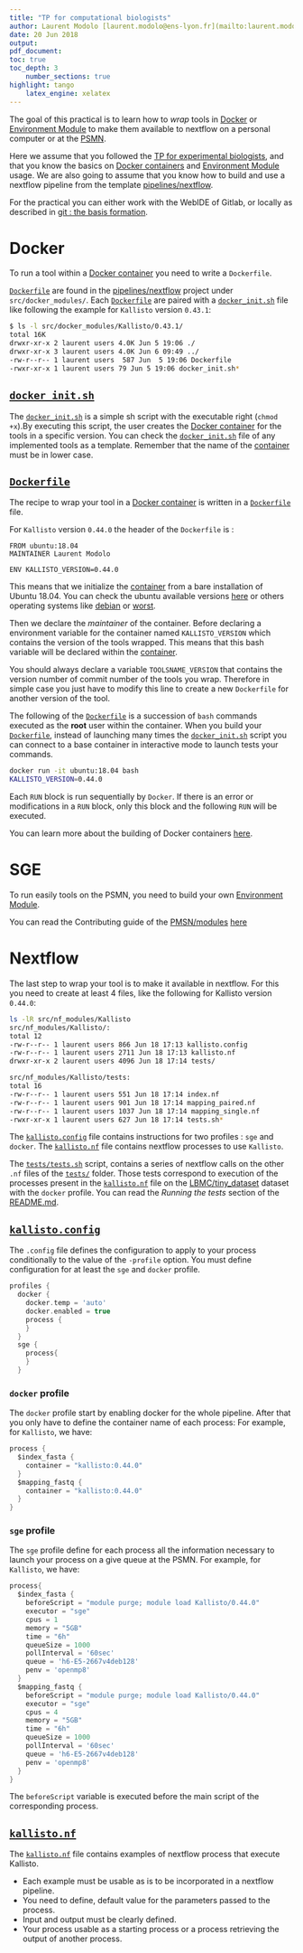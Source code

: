 ```yaml
---
title: "TP for computational biologists"
author: Laurent Modolo [laurent.modolo@ens-lyon.fr](mailto:laurent.modolo@ens-lyon.fr)
date: 20 Jun 2018
output:
pdf_document:
toc: true
toc_depth: 3
    number_sections: true
highlight: tango
    latex_engine: xelatex
---
```


The goal of this practical is to learn how to *wrap* tools in [Docker](https://www.docker.com/what-docker) or [Environment Module](http://www.ens-lyon.fr/PSMN/doku.php?id=documentation:tools:modules) to make them available to nextflow on a personal computer or at the [PSMN](http://www.ens-lyon.fr/PSMN/doku.php).

Here we assume that you followed the [TP for experimental biologists](./TP_experimental_biologists.md), and that you know the basics on [Docker containers](https://www.docker.com/what-container) and [Environment Module](http://www.ens-lyon.fr/PSMN/doku.php?id=documentation:tools:modules) usage. We are also going to assume that you know how to build and use a nextflow pipeline from the template [pipelines/nextflow](https://gitlab.biologie.ens-lyon.fr/pipelines/nextflow).

For the practical you can either work with the WebIDE of Gitlab, or locally as described in [git : the basis formation](https://gitlab.biologie.ens-lyon.fr/formations/git_basis).

# Docker

To run a tool within a [Docker container](https://www.docker.com/what-container) you need to write a `Dockerfile`.

[`Dockerfile`](./src/docker_modules/Kallisto/0.44.0/Dockerfile) are found in the [pipelines/nextflow](https://gitlab.biologie.ens-lyon.fr/pipelines/nextflow) project under `src/docker_modules/`. Each [`Dockerfile`](./src/docker_modules/Kallisto/0.44.0/Dockerfile) are paired with a [`docker_init.sh`](./src/docker_modules/Kallisto/0.44.0/docker_init.sh) file like following the example for `Kallisto` version `0.43.1`:

```sh
$ ls -l src/docker_modules/Kallisto/0.43.1/
total 16K                                                                        
drwxr-xr-x 2 laurent users 4.0K Jun 5 19:06 ./                                  
drwxr-xr-x 3 laurent users 4.0K Jun 6 09:49 ../                                 
-rw-r--r-- 1 laurent users  587 Jun  5 19:06 Dockerfile                          
-rwxr-xr-x 1 laurent users 79 Jun 5 19:06 docker_init.sh*                     
```

## [`docker_init.sh`](./src/docker_modules/Kallisto/0.44.0/docker_init.sh)
The [`docker_init.sh`](./src/docker_modules/Kallisto/0.44.0/docker_init.sh) is a simple sh script with the executable right (`chmod +x`).By executing this script, the user creates the [Docker container](https://www.docker.com/what-container) for the tools in a specific version. You can check the [`docker_init.sh`](./src/docker_modules/Kallisto/0.44.0/docker_init.sh) file of any implemented tools as a template. Remember that the name of the [container](https://www.docker.com/what-container) must be in lower case.

## [`Dockerfile`](./src/docker_modules/Kallisto/0.44.0/Dockerfile)

The recipe to wrap your tool in a [Docker container](https://www.docker.com/what-container) is written in a [`Dockerfile`](./src/docker_modules/Kallisto/0.44.0/Dockerfile) file.

For `Kallisto` version `0.44.0` the header of the `Dockerfile` is :

```Docker
FROM ubuntu:18.04
MAINTAINER Laurent Modolo

ENV KALLISTO_VERSION=0.44.0
```

This means that we initialize the [container](https://www.docker.com/what-container) from a bare installation of Ubuntu 18.04. You can check the ubuntu available versions [here](https://hub.docker.com/_/ubuntu/) or others operating systems like [debian](https://hub.docker.com/_/debian/) or [worst](https://hub.docker.com/r/microsoft/windowsservercore/).

Then we declare the *maintainer* of the container. Before declaring a environment variable for the container named `KALLISTO_VERSION` which contains the version of the tools wrapped. This means that this bash variable will be declared within the [container](https://www.docker.com/what-container).

You should always declare a variable `TOOLSNAME_VERSION` that contains the version number of commit number of the tools you wrap. Therefore in simple case you just have to modify this line to create a new `Dockerfile` for another version of the tool.

The following of the [`Dockerfile`](./src/docker_modules/Kallisto/0.44.0/Dockerfile) is a succession of `bash` commands executed as the **root** user within the container.
When you build your [`Dockerfile`](./src/docker_modules/Kallisto/0.44.0/Dockerfile), instead of launching many times the [`docker_init.sh`](./src/docker_modules/Kallisto/0.44.0/docker_init.sh) script you can connect to a base container in interactive mode to launch tests your commands.

```sh
docker run -it ubuntu:18.04 bash
KALLISTO_VERSION=0.44.0
```

Each `RUN` block is run sequentially by `Docker`. If there is an error or modifications in a `RUN` block, only this block and the following `RUN` will be executed.

You can learn more about the building of Docker containers [here](https://docs.docker.com/engine/reference/builder/#usage).

# SGE

To run easily tools on the PSMN, you need to build your own [Environment Module](http://www.ens-lyon.fr/PSMN/doku.php?id=documentation:tools:modules).

You can read the Contributing guide of the [PMSN/modules](https://gitlab.biologie.ens-lyon.fr/PSMN/modules) [here](https://gitlab.biologie.ens-lyon.fr/PSMN/modules/blob/master/CONTRIBUTING.md)

# Nextflow

The last step to wrap your tool is to make it available in nextflow. For this you need to create at least 4 files, like the following for Kallisto version `0.44.0`:

```sh
ls -lR src/nf_modules/Kallisto
src/nf_modules/Kallisto/:
total 12
-rw-r--r-- 1 laurent users 866 Jun 18 17:13 kallisto.config
-rw-r--r-- 1 laurent users 2711 Jun 18 17:13 kallisto.nf
drwxr-xr-x 2 laurent users 4096 Jun 18 17:14 tests/

src/nf_modules/Kallisto/tests:
total 16
-rw-r--r-- 1 laurent users 551 Jun 18 17:14 index.nf
-rw-r--r-- 1 laurent users 901 Jun 18 17:14 mapping_paired.nf
-rw-r--r-- 1 laurent users 1037 Jun 18 17:14 mapping_single.nf
-rwxr-xr-x 1 laurent users 627 Jun 18 17:14 tests.sh*
```

The [`kallisto.config`](./src/nf_modules/Kallisto/kallisto.config) file contains instructions for two profiles : `sge` and `docker`.
The [`kallisto.nf`](./src/nf_modules/Kallisto/kallisto.nf) file contains nextflow processes to use `Kallisto`.

The [`tests/tests.sh`](./src/nf_modules/Kallisto/tests/tests.sh) script, contains a series of nextflow calls on the other `.nf` files of the [`tests/`](./src/nf_modules/kallisto/tests/) folder. Those tests correspond to execution of the processes present in the [`kallisto.nf`](./src/nf_modules/Kallisto/kallisto.nf) file on the [LBMC/tiny_dataset](https://gitlab.biologie.ens-lyon.fr/LBMC/tiny_dataset) dataset with the `docker` profile. You can read the *Running the tests* section of the [README.md](https://gitlab.biologie.ens-lyon.fr/pipelines/nextflow/blob/master/README.md).

## [`kallisto.config`](./src/nf_modules/Kallisto/kallisto.config)

The `.config` file defines the configuration to apply to your process conditionally to the value of the `-profile` option. You must define configuration for at least the `sge` and `docker` profile.

```Groovy
profiles {
  docker {
    docker.temp = 'auto'
    docker.enabled = true
    process {
    }
  }
  sge {
    process{
    }
  }
```

### `docker` profile

The `docker` profile start by enabling docker for the whole pipeline. After that you only have to define the container name of each process:
For example, for `Kallisto`, we have:

```Groovy
process {
  $index_fasta {
    container = "kallisto:0.44.0"
  }
  $mapping_fastq {
    container = "kallisto:0.44.0"
  }
}
```

### `sge` profile

The `sge` profile define for each process all the information necessary to launch your process on a give queue at the PSMN.
For example, for `Kallisto`, we have:

```Groovy
process{
  $index_fasta {
    beforeScript = "module purge; module load Kallisto/0.44.0"
    executor = "sge"
    cpus = 1
    memory = "5GB"
    time = "6h"
    queueSize = 1000
    pollInterval = '60sec'
    queue = 'h6-E5-2667v4deb128'
    penv = 'openmp8'
  }
  $mapping_fastq {
    beforeScript = "module purge; module load Kallisto/0.44.0"
    executor = "sge"
    cpus = 4
    memory = "5GB"
    time = "6h"
    queueSize = 1000
    pollInterval = '60sec'
    queue = 'h6-E5-2667v4deb128'
    penv = 'openmp8'
  }
}
```

The `beforeScript` variable is executed before the main script of the corresponding process.

## [`kallisto.nf`](./src/nf_modules/Kallisto/kallisto.nf)

The [`kallisto.nf`](./src/nf_modules/Kallisto/kallisto.nf) file contains examples of nextflow process that execute Kallisto.

- Each example must be usable as is to be incorporated in a nextflow pipeline.
- You need to define, default value for the parameters passed to the process. 
- Input and output must be clearly defined.
- Your process usable as a starting process or a process retrieving the output of another process.


